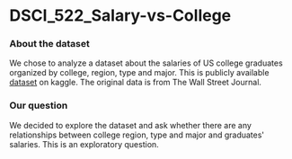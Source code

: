 # DSCI_522_Salary-vs-College

### About the dataset

We chose to analyze a dataset about the salaries of US college graduates organized by college, region, type and major. This is publicly available [dataset](https://www.kaggle.com/wsj/college-salaries) on kaggle. The original data is from The Wall Street Journal.

### Our question

We decided to explore the dataset and ask whether there are any relationships between college region, type and major and graduates' salaries. This is an exploratory question.
